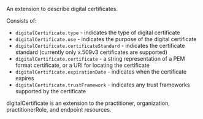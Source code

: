 An extension to describe digital certificates.

Consists of:
* `digitalCertificate.type` - indicates the type of digital certificate
* `digitalCertificate.use` - indicates the purpose of the digital certificate
* `digitalCertificate.certificateStandard` - indicates the certificate standard (currently only x.509v3 certificates are supported)
* `digitalCertificate.certificate` - a string representation of a PEM format certificate, or a URI for locating the certificate
* `digitalCertificate.expirationDate` - indicates when the certificate expires
* `digitalCertificate.trustFramework` - indicates any trust frameworks supported by the certificate

digitalCertificate is an extension to the practitioner, organization, practitionerRole, and endpoint resources.